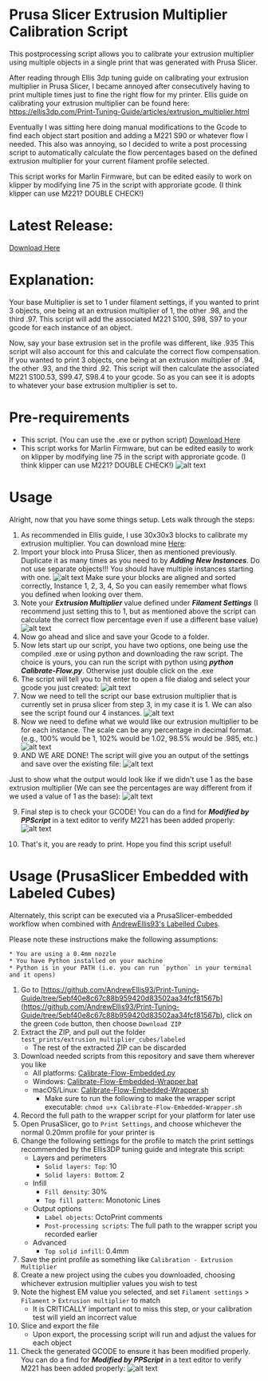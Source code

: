 
# Prusa Slicer Extrusion Multiplier Calibration Script

This postprocessing script allows you to calibrate your extrusion multiplier using multiple objects in a single print that was generated with Prusa Slicer. 

After reading through Ellis 3dp tuning guide on calibrating your extrusion multiplier in Prusa Slicer, I became annoyed after consecutively having to print multiple times just to fine the right flow for my printer. Ellis guide on calibrating your extrusion multiplier can be found here: https://ellis3dp.com/Print-Tuning-Guide/articles/extrusion_multiplier.html

Eventually I was sitting here doing manual modifications to the Gcode to find each object start position and adding a M221 S90 or whatever flow I needed. This also was annoying, so I decided to write a post processing script to automatically calculate the flow percentages based on the defined extrusion multiplier for your current filament profile selected.

This script works for Marlin Firmware, but can be edited easily to work on klipper by modifying line 75 in the script with approriate gcode. (I think klipper can use M221? DOUBLE CHECK!)

# Latest Release:

[Download Here](https://github.com/myevo8u/Prusa-Slicer-Extrusion-Multiplier-Calibration-Script/releases/tag/v1.0)

# Explanation:

Your base Multiplier is set to 1 under filament settings, if you wanted to print 3 objects, one being at an extrusion multiplier of 1, the other .98, and the third .97. This script will add the associated M221 S100, S98, S97 to your gcode for each instance of an object. 

Now, say your base extrusion set in the profile was different, like .935 This script will also account for this and calculate the correct flow compensation. If you wanted to print 3 objects, one being at an extrusion multiplier of .94, the other .93, and the third .92. This script will then calculate the associated M221 S100.53, S99.47, S98.4 to your gcode. So as you can see it is adopts to whatever your base extrusion multiplier is set to. 

# Pre-requirements

* This script. (You can use the .exe or python script) [Download Here](https://github.com/myevo8u/Prusa-Slicer-Extrusion-Multiplier-Calibration-Script/releases/tag/v1.0)
* This script works for Marlin Firmware, but can be edited easily to work on klipper by modifying line 75 in the script with approriate gcode. (I think klipper can use M221? DOUBLE CHECK!)
![alt text](https://github.com/myevo8u/Prusa-Slicer-Extrusion-Multiplier-Calibration-Script/blob/main/Screenshots/instances.png?raw=true)

# Usage

Alright, now that you have some things setup. Lets walk through the steps:

1. As recommended in Ellis guide, I use 30x30x3 blocks to calibrate my extrusion multiplier. You can download mine [Here](https://github.com/myevo8u/Prusa-Slicer-Extrusion-Multiplier-Calibration-Script/tree/main/Models): 
2. Import your block into Prusa Slicer, then as mentioned previously. Duplicate it as many times as you need to by **_Adding New Instances_**. Do not use separate objects!!! You should have multiple instances starting with one.
![alt text](https://github.com/myevo8u/Prusa-Slicer-Extrusion-Multiplier-Calibration-Script/blob/main/Screenshots/instances.png?raw=true)
 Make sure your blocks are aligned and sorted correctly, Instance 1, 2, 3, 4, So you can easily remember what flows you defined when looking over them. 
3. Note your **_Extrusion Multiplier_** value defined under **_Filament Settings_** (I recommend just setting this to 1, but as mentioned above the script can calculate the correct flow percentage even if use a different base value)
![alt text](https://github.com/myevo8u/Prusa-Slicer-Extrusion-Multiplier-Calibration-Script/blob/main/Screenshots/extrusionmultiplier.png?raw=true)
4. Now go ahead and slice and save your Gcode to a folder.
5. Now lets start up our script, you have two options, one being use the compiled .exe or using python and downloading the raw script. The choice is yours, you can run the script with python using **_python Calibrate-Flow.py_**. Otherwise just double click on the .exe
6. The script will tell you to hit enter to open a file dialog and select your gcode you just created:
![alt text](https://github.com/myevo8u/Prusa-Slicer-Extrusion-Multiplier-Calibration-Script/blob/main/Screenshots/loadgcode.png?raw=true)
6. Now we need to tell the script our base extrusion multiplier that is currently set in prusa slicer from step 3, in my case it is 1. We can also see the script found our 4 instances.
![alt text](https://github.com/myevo8u/Prusa-Slicer-Extrusion-Multiplier-Calibration-Script/blob/main/Screenshots/setbaseem.png?raw=true)
7. Now we need to define what we would like our extrusion multiplier to be for each instance. The scale can be any percentage in decimal format. (e.g., 100% would be 1, 102% would be 1.02, 98.5% would be .985, etc.)
![alt text](https://github.com/myevo8u/Prusa-Slicer-Extrusion-Multiplier-Calibration-Script/blob/main/Screenshots/setmodifiers.png?raw=true)
8. AND WE ARE DONE! The script will give you an output of the settings and save over the existing file:
![alt text](https://github.com/myevo8u/Prusa-Slicer-Extrusion-Multiplier-Calibration-Script/blob/main/Screenshots/complete.png?raw=true)

Just to show what the output would look like if we didn't use 1 as the base extrusion multiplier (We can see the percentages are way different from if we used a value of 1 as the base):
![alt text](https://github.com/myevo8u/Prusa-Slicer-Extrusion-Multiplier-Calibration-Script/blob/main/Screenshots/altem.png?raw=true)

9. Final step is to check your GCODE! You can do a find for **_Modified by PPScript_** in a text editor to verify M221 has been added properly:
![alt text](https://github.com/myevo8u/Prusa-Slicer-Extrusion-Multiplier-Calibration-Script/blob/main/Screenshots/gcodecheck.png?raw=true)

10. That's it, you are ready to print. Hope you find this script useful!

# Usage (PrusaSlicer Embedded with Labeled Cubes)

Alternately, this script can be executed via a PrusaSlicer-embedded workflow when combined with [AndrewEllis93's Labelled Cubes](https://github.com/AndrewEllis93/Print-Tuning-Guide/tree/main/test_prints/extrusion_multiplier_cubes/labeled).

Please note these instructions make the following assumptions:

    * You are using a 0.4mm nozzle
    * You have Python installed on your machine
    * Python is in your PATH (i.e. you can run `python` in your terminal and it opens)

1. Go to [https://github.com/AndrewEllis93/Print-Tuning-Guide/tree/5ebf40e8c67c88b959420d83502aa34fcf81567b](https://github.com/AndrewEllis93/Print-Tuning-Guide/tree/5ebf40e8c67c88b959420d83502aa34fcf81567b), click on the green `Code` button, then choose `Download ZIP`
1. Extract the ZIP, and pull out the folder `test_prints/extrusion_multiplier_cubes/labeled`
    * The rest of the extracted ZIP can be discarded
1. Download needed scripts from this repository and save them wherever you like
    * All platforms: [Calibrate-Flow-Embedded.py](https://raw.githubusercontent.com/myevo8u/Prusa-Slicer-Extrusion-Multiplier-Calibration-Script/main/Python/Calibrate-Flow-Embedded.py)
    * Windows: [Calibrate-Flow-Embedded-Wrapper.bat](https://raw.githubusercontent.com/myevo8u/Prusa-Slicer-Extrusion-Multiplier-Calibration-Script/main/Python/Calibrate-Flow-Embedded-Wrapper.bat)
    * macOS/Linux: [Calibrate-Flow-Embedded-Wrapper.sh](https://raw.githubusercontent.com/myevo8u/Prusa-Slicer-Extrusion-Multiplier-Calibration-Script/main/Python/Calibrate-Flow-Embedded-Wrapper.bat)
        * Make sure to run the following to make the wrapper script executable: `chmod u+x Calibrate-Flow-Embedded-Wrapper.sh`
1. Record the full path to the wrapper script for your platform for later use
1. Open PrusaSlicer, go to `Print Settings`, and choose whichever the normal 0.20mm profile for your printer is
1. Change the following settings for the profile to match the print settings recommended by the Ellis3DP tuning guide and integrate this script:
    * Layers and perimeters
        * `Solid layers: Top`: 10
        * `Solid layers: Bottom`: 2
    * Infill
        * `Fill density`: 30%
        * `Top fill pattern`: Monotonic Lines
    * Output options
        * `Label objects`: OctoPrint comments
        * `Post-processing scripts`: The full path to the wrapper script you recorded earlier
    * Advanced
        * `Top solid infill`: 0.4mm
1. Save the print profile as something like `Calibration - Extrusion Multiplier`
1. Create a new project using the cubes you downloaded, choosing whichever extrusion multiplier values you wish to test
1. Note the highest EM value you selected, and set `Filament settings` > `Filament` > `Extrusion multiplier` to match
    * It is CRITICALLY important not to miss this step, or your calibration test will yield an incorrect value
1. Slice and export the file
    * Upon export, the processing script will run and adjust the values for each object
1. Check the generated GCODE to ensure it has been modified properly. You can do a find for **_Modified by PPScript_** in a text editor to verify M221 has been added properly:
![alt text](https://github.com/myevo8u/Prusa-Slicer-Extrusion-Multiplier-Calibration-Script/blob/main/Screenshots/gcodecheck.png?raw=true)